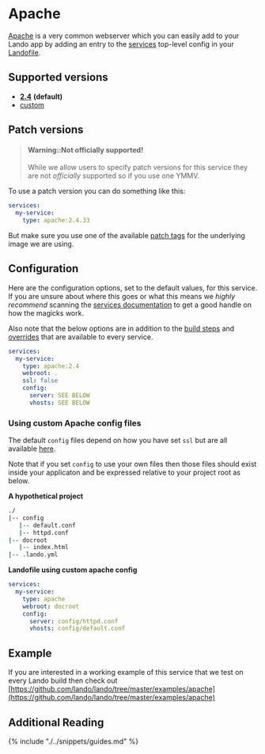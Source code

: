 Apache
======

[Apache](https://www.apache.org/) is a very common webserver which you can easily add to your Lando app by adding an entry to the [services](./../config/services.md) top-level config in your [Landofile](./../config/lando.yml).

<!-- toc -->

Supported versions
------------------

*   **[2.4](https://hub.docker.com/r/bitnami/apache)** **(default)**
*   [custom](./../config/services.md#advanced)

Patch versions
--------------

> #### Warning::Not officially supported!
>
> While we allow users to specify patch versions for this service they are not *officially* supported so if you use one YMMV.

To use a patch version you can do something like this:

```yaml
services:
  my-service:
    type: apache:2.4.33
```

But make sure you use one of the available [patch tags](https://hub.docker.com/r/bitnami/apache/tags) for the underlying image we are using.

Configuration
-------------

Here are the configuration options, set to the default values, for this service. If you are unsure about where this goes or what this means we *highly recommend* scanning the [services documentation](./../config/services.md) to get a good handle on how the magicks work.

Also note that the below options are in addition to the [build steps](./../config/services.md#build-steps) and [overrides](./../config/services.md#overrides) that are available to every service.

```yaml
services:
  my-service:
    type: apache:2.4
    webroot: .
    ssl: false
    config:
      server: SEE BELOW
      vhosts: SEE BELOW
```

### Using custom Apache config files

The default `config` files depend on how you have set `ssl` but are all available [here](https://github.com/lando/lando/tree/master/plugins/lando-services/services/apache).

Note that if you set `config` to use your own files then those files should exist inside your applicaton and be expressed relative to your project root as below.

**A hypothetical project**

```bash
./
|-- config
   |-- default.conf
   |-- httpd.conf
|-- docroot
   |-- index.html
|-- .lando.yml
```

**Landofile using custom apache config**

```yaml
services:
  my-service:
    type: apache
    webroot: docroot
    config:
      server: config/httpd.conf
      vhosts: config/default.conf
```

Example
-------

If you are interested in a working example of this service that we test on every Lando build then check out
[https://github.com/lando/lando/tree/master/examples/apache](https://github.com/lando/lando/tree/master/examples/apache)

Additional Reading
------------------

{% include "./../snippets/guides.md" %}
